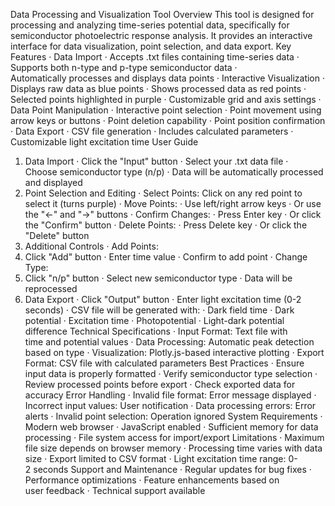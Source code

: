 Data Processing and Visualization Tool
Overview
This tool is designed for processing and analyzing time-series potential data, specifically for semiconductor photoelectric response analysis. It provides an interactive interface for data visualization, point selection, and data export.
Key Features
·  Data Import
·  Accepts .txt files containing time-series data
·  Supports both n-type and p-type semiconductor data
·  Automatically processes and displays data points
·  Interactive Visualization
·  Displays raw data as blue points
·  Shows processed data as red points
·  Selected points highlighted in purple
·  Customizable grid and axis settings
·  Data Point Manipulation
·  Interactive point selection
·  Point movement using arrow keys or buttons
·  Point deletion capability
·  Point position confirmation
·  Data Export
·  CSV file generation
·  Includes calculated parameters
·  Customizable light excitation time
User Guide
1. Data Import
·  Click the "Input" button
·  Select your .txt data file
·  Choose semiconductor type (n/p)
·  Data will be automatically processed and displayed
2. Point Selection and Editing
·  Select Points: Click on any red point to select it (turns purple)
·  Move Points:
·  Use left/right arrow keys
·  Or use the "←" and "→" buttons
·  Confirm Changes:
·  Press Enter key
·  Or click the "Confirm" button
·  Delete Points:
·  Press Delete key
·  Or click the "Delete" button
3. Additional Controls
·  Add Points:
1. Click "Add" button
·  Enter time value
·  Confirm to add point
·  Change Type:
1. Click "n/p" button
·  Select new semiconductor type
·  Data will be reprocessed
4. Data Export
·  Click "Output" button
·  Enter light excitation time (0-2 seconds)
·  CSV file will be generated with:
·  Dark field time
·  Dark potential
·  Excitation time
·  Photopotential
·  Light-dark potential difference
Technical Specifications
·  Input Format: Text file with time and potential values
·  Data Processing: Automatic peak detection based on type
·  Visualization: Plotly.js-based interactive plotting
·  Export Format: CSV file with calculated parameters
Best Practices
·  Ensure input data is properly formatted
·  Verify semiconductor type selection
·  Review processed points before export
·  Check exported data for accuracy
Error Handling
·  Invalid file format: Error message displayed
·  Incorrect input values: User notification
·  Data processing errors: Error alerts
·  Invalid point selection: Operation ignored
System Requirements
·  Modern web browser
·  JavaScript enabled
·  Sufficient memory for data processing
·  File system access for import/export
Limitations
·  Maximum file size depends on browser memory
·  Processing time varies with data size
·  Export limited to CSV format
·  Light excitation time range: 0-2 seconds
Support and Maintenance
·  Regular updates for bug fixes
·  Performance optimizations
·  Feature enhancements based on user feedback
·  Technical support available
